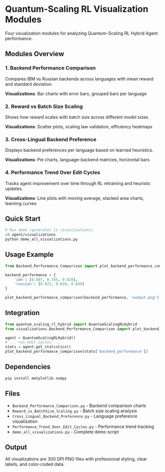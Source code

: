 # Quantum-Scaling RL Visualization Modules

Four visualization modules for analyzing Quantum-Scaling RL Hybrid Agent performance.

## Modules Overview

### 1. Backend Performance Comparison
Compares IBM vs Russian backends across languages with mean reward and standard deviation.

**Visualizations**: Bar charts with error bars, grouped bars per language

### 2. Reward vs Batch Size Scaling
Shows how reward scales with batch size across different model sizes.

**Visualizations**: Scatter plots, scaling law validation, efficiency heatmaps

### 3. Cross-Lingual Backend Preference
Displays backend preferences per language based on learned heuristics.

**Visualizations**: Pie charts, language-backend matrices, horizontal bars

### 4. Performance Trend Over Edit Cycles
Tracks agent improvement over time through RL retraining and heuristic updates.

**Visualizations**: Line plots with moving average, stacked area charts, learning curves

## Quick Start

```bash
# Run demo (generates 11 visualizations)
cd agent/visualizations
python demo_all_visualizations.py
```

## Usage Example

```python
from Backend_Performance_Comparison import plot_backend_performance_comparison

backend_performance = {
    'ibm': [0.807, 0.785, 0.820],
    'russian': [0.825, 0.810, 0.840]
}

plot_backend_performance_comparison(backend_performance, 'output.png')
```

## Integration

```python
from quantum_scaling_rl_hybrid import QuantumScalingRLHybrid
from visualizations.Backend_Performance_Comparison import plot_backend_performance_comparison

agent = QuantumScalingRLHybrid()
# ... run edit cycles ...
stats = agent.get_statistics()
plot_backend_performance_comparison(stats['backend_performance'])
```

## Dependencies

```bash
pip install matplotlib numpy
```

## Files

- `Backend_Performance_Comparison.py` - Backend comparison charts
- `Reward_vs_BatchSize_Scaling.py` - Batch size scaling analysis
- `Cross_Lingual_Backend_Preference.py` - Language preference visualization
- `Performance_Trend_Over_Edit_Cycles.py` - Performance trend tracking
- `demo_all_visualizations.py` - Complete demo script

## Output

All visualizations are 300 DPI PNG files with professional styling, clear labels, and color-coded data.
